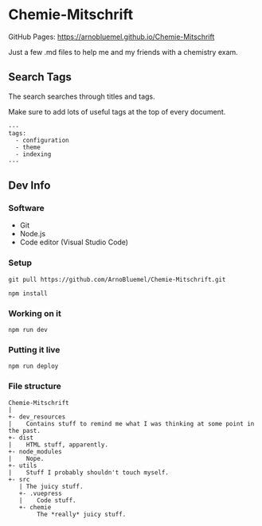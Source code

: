 # Chemie-Mitschrift

GitHub Pages: https://arnobluemel.github.io/Chemie-Mitschrift

Just a few .md files to help me and my friends with a chemistry exam.

## Search Tags

The search searches through titles and tags.

Make sure to add lots of useful tags at the top of every document.

```
---
tags:
  - configuration
  - theme
  - indexing
---
```

## Dev Info

### Software

- Git
- Node.js
- Code editor (Visual Studio Code)

### Setup

```
git pull https://github.com/ArnoBluemel/Chemie-Mitschrift.git

npm install
```

### Working on it

```
npm run dev
```

### Putting it live

```
npm run deploy
```

### File structure

```
Chemie-Mitschrift
|
+- dev_resources
|    Contains stuff to remind me what I was thinking at some point in the past.
+- dist
|    HTML stuff, apparently.
+- node_modules
|    Nope.
+- utils
|    Stuff I probably shouldn't touch myself.
+- src
   | The juicy stuff.
   +- .vuepress
   |    Code stuff.
   +- chemie
        The *really* juicy stuff.
```
